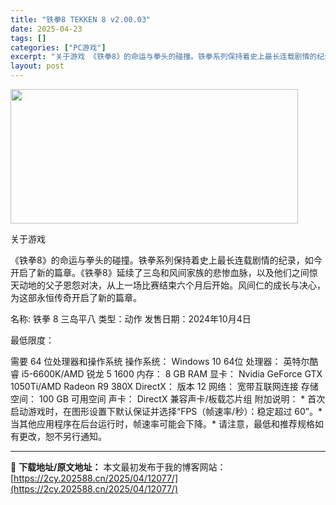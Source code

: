 ```yaml
---
title: "铁拳8 TEKKEN 8 v2.00.03"
date: 2025-04-23
tags: []
categories: ["PC游戏"]
excerpt: "关于游戏 《铁拳8》的命运与拳头的碰撞。铁拳系列保持着史上最长连载剧情的纪录，如今开启了新的篇章。《铁拳8》延续了三岛和风间家族的悲惨血脉，以及他们之间惊天动地的父子恩怨对决，从上一场比赛结束六个月后开始。风间仁的成长与决心，为这部永恒传奇开启了新的篇章。 名称: 铁拳 8 三岛平八 类型：动作 发&hellip;"
layout: post
---
```


<img class="aligncenter size-full wp-image-12065" src="https://2cy.202588.cn/wp-content/uploads/2025/04/2025042314275746.webp" alt="" width="460" height="215" />

关于游戏

《铁拳8》的命运与拳头的碰撞。铁拳系列保持着史上最长连载剧情的纪录，如今开启了新的篇章。《铁拳8》延续了三岛和风间家族的悲惨血脉，以及他们之间惊天动地的父子恩怨对决，从上一场比赛结束六个月后开始。风间仁的成长与决心，为这部永恒传奇开启了新的篇章。

名称: 铁拳 8 三岛平八
类型：动作
发售日期：2024年10月4日

最低限度：

需要 64 位处理器和操作系统
操作系统： Windows 10 64位
处理器： 英特尔酷睿 i5-6600K/AMD 锐龙 5 1600
内存： 8 GB RAM
显卡： Nvidia GeForce GTX 1050Ti/AMD Radeon R9 380X
DirectX： 版本 12
网络： 宽带互联网连接
存储空间： 100 GB 可用空间
声卡： DirectX 兼容声卡/板载芯片组
附加说明： * 首次启动游戏时，在图形设置下默认保证并选择“FPS（帧速率/秒）：稳定超过 60”。* 当其他应用程序在后台运行时，帧速率可能会下降。* 请注意，最低和推荐规格如有更改，恕不另行通知。

---
📖 **下载地址/原文地址：** 本文最初发布于我的博客网站：[https://2cy.202588.cn/2025/04/12077/](https://2cy.202588.cn/2025/04/12077/)
